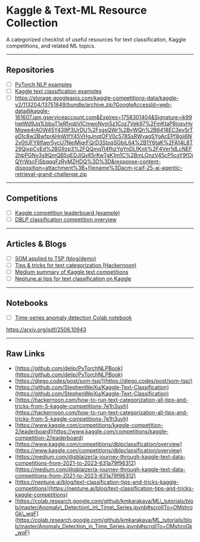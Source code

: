 # Kaggle & Text-ML Resource Collection

A categorized checklist of useful resources for text classification, Kaggle competitions, and related ML topics.

---

## Repositories

* [ ] [PyTorch NLP examples](https://github.com/delip/PyTorchNLPBook)
* [ ] [Kaggle text classification examples](https://github.com/StephenWeiXu/Kaggle-Text-Classification)
* [ ] https://storage.googleapis.com/kaggle-competitions-data/kaggle-v2/113204/13751849/bundle/archive.zip?GoogleAccessId=web-data@kaggle-161607.iam.gserviceaccount.com&Expires=1758301404&Signature=ik99tgeWd9Jq1LbbuT1eRfxpbVICmwoNym5z1Coz7Vek97%2FmKtaP8iosvHvMgwe4rAOW45Y439P3UrDU%2FsgsQWr%2ByWQh%2B6418EC3eySrTeDIc8w2BwfprAHnWIfY45VHgJnqtOFV0c578SsRWyagSYgAcEPf8gji6N2v0tUFY6lfaer5ycU7NejMjqrFQrD3StoqSGbiL64%2B1Y6taK%2FA14L8T29QjypCyEd%2BG9zp3%2FQQmqTt4fhzYgYnDLfKntj%2F4Ver1dLcNEF2hbPGNv3s9QmQB5qEDJlQx65rKwTgK1m1C%2BmLOnzV45cP5csY9fOiQYrWscFiSbqqqFzRyMZHDQ%3D%3D&response-content-disposition=attachment%3B+filename%3Dacm-icaif-25-ai-agentic-retrieval-grand-challenge.zip

---

## Competitions

* [ ] [Kaggle competition leaderboard (example)](https://www.kaggle.com/competitions/kaggle-competition-2/leaderboard)
* [ ] [DBLP classification competition overview](https://www.kaggle.com/competitions/dblpclassification/overview)

---

## Articles & Blogs

* [ ] [SOM applied to TSP (blog/demo)](https://diego.codes/post/som-tsp/)
* [ ] [Tips & tricks for text categorization (Hackernoon)](https://hackernoon.com/how-to-run-text-categorization-all-tips-and-tricks-from-5-kaggle-competitions-7e1h3uyh)
* [ ] [Medium summary of Kaggle text competitions](https://medium.com/@sblaizer/a-journey-through-kaggle-text-data-competitions-from-2021-to-2023-631a79f96312)
* [ ] [Neptune.ai tips for text classification on Kaggle](https://neptune.ai/blog/text-classification-tips-and-tricks-kaggle-competitions)

---

## Notebooks

* [ ] [Time-series anomaly detection Colab notebook](https://colab.research.google.com/github/kmkarakaya/ML_tutorials/blob/master/Anomaly_Detection_in_Time_Series.ipynb#scrollTo=OMshroGk_wqF)

https://arxiv.org/pdf/2506.10943

---

## Raw Links

* [https://github.com/delip/PyTorchNLPBook](https://github.com/delip/PyTorchNLPBook)
* [https://diego.codes/post/som-tsp/](https://diego.codes/post/som-tsp/)
* [https://github.com/StephenWeiXu/Kaggle-Text-Classification](https://github.com/StephenWeiXu/Kaggle-Text-Classification)
* [https://hackernoon.com/how-to-run-text-categorization-all-tips-and-tricks-from-5-kaggle-competitions-7e1h3uyh](https://hackernoon.com/how-to-run-text-categorization-all-tips-and-tricks-from-5-kaggle-competitions-7e1h3uyh)
* [https://www.kaggle.com/competitions/kaggle-competition-2/leaderboard](https://www.kaggle.com/competitions/kaggle-competition-2/leaderboard)
* [https://www.kaggle.com/competitions/dblpclassification/overview](https://www.kaggle.com/competitions/dblpclassification/overview)
* [https://medium.com/@sblaizer/a-journey-through-kaggle-text-data-competitions-from-2021-to-2023-631a79f96312](https://medium.com/@sblaizer/a-journey-through-kaggle-text-data-competitions-from-2021-to-2023-631a79f96312)
* [https://neptune.ai/blog/text-classification-tips-and-tricks-kaggle-competitions](https://neptune.ai/blog/text-classification-tips-and-tricks-kaggle-competitions)
* [https://colab.research.google.com/github/kmkarakaya/ML\_tutorials/blob/master/Anomaly\_Detection\_in\_Time\_Series.ipynb#scrollTo=OMshroGk\_wqF](https://colab.research.google.com/github/kmkarakaya/ML_tutorials/blob/master/Anomaly_Detection_in_Time_Series.ipynb#scrollTo=OMshroGk_wqF)
